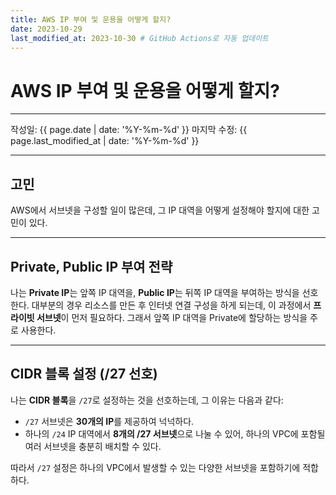 ```yaml
---
title: AWS IP 부여 및 운용을 어떻게 할지?
date: 2023-10-29
last_modified_at: 2023-10-30 # GitHub Actions로 자동 업데이트
---
```


# AWS IP 부여 및 운용을 어떻게 할지?

---

작성일: {{ page.date | date: '%Y-%m-%d' }}
마지막 수정: {{ page.last_modified_at | date: '%Y-%m-%d' }}

---

## 고민

AWS에서 서브넷을 구성할 일이 많은데, 그 IP 대역을 어떻게 설정해야 할지에 대한 고민이 있다.

---

## Private, Public IP 부여 전략

나는 **Private IP**는 앞쪽 IP 대역을, **Public IP**는 뒤쪽 IP 대역을 부여하는 방식을 선호한다.
대부분의 경우 리소스를 만든 후 인터넷 연결 구성을 하게 되는데, 이 과정에서 **프라이빗 서브넷**이 먼저 필요하다.
그래서 앞쪽 IP 대역을 Private에 할당하는 방식을 주로 사용한다.

---

## CIDR 블록 설정 (/27 선호)

나는 **CIDR 블록**을 `/27`로 설정하는 것을 선호하는데, 그 이유는 다음과 같다:

- `/27` 서브넷은 **30개의 IP**를 제공하여 넉넉하다.
- 하나의 `/24` IP 대역에서 **8개의 /27 서브넷**으로 나눌 수 있어,
  하나의 VPC에 포함될 여러 서브넷을 충분히 배치할 수 있다.

따라서 `/27` 설정은 하나의 VPC에서 발생할 수 있는 다양한 서브넷을 포함하기에 적합하다.
